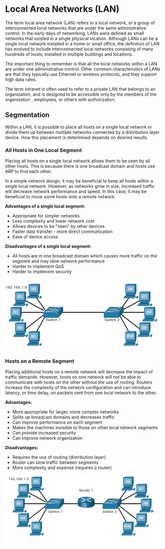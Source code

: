 # Local Area Networks (LAN)



The term local area network (LAN) refers to a local network, or a group of interconnected local networks that are under the same administrative control. In the early days of networking, LANs were defined as small networks that existed in a single physical location. Although LANs can be a single local network installed in a home or small office, the definition of LAN has evolved to include interconnected local networks consisting of many hundreds of hosts, installed in multiple buildings and locations.

The important thing to remember is that all the local networks within a LAN are under one administrative control. Other common characteristics of LANs are that they typically use Ethernet or wireless protocols, and they support high data rates.

The term intranet is often used to refer to a private LAN that belongs to an organization, and is designed to be accessible only by the members of the organization , employees, or others with authorization.



## Segmentation

Within a LAN, it is possible to place all hosts on a single local network or divide them up between multiple networks connected by a distribution layer device. How this placement is determined depends on desired results.



### All Hosts in One Local Segment

Placing all hosts on a single local network allows them to be seen by all other hosts. This is because there is one broadcast domain and hosts use ARP to find each other.

In a simple network design, it may be beneficial to keep all hosts within a single local network. However, as networks grow in size, increased traffic will decrease network performance and speed. In this case, it may be beneficial to move some hosts onto a remote network.

**Advantages of a single local segment:**

- Appropriate for simpler networks
- Less complexity and lower network cost
- Allows devices to be "seen" by other devices
- Faster data transfer - more direct communication
- Ease of device access

**Disadvantages of a single local segment:**

- All hosts are in one broadcast domain which causes more traffic on the segment and may slow network performance
- Harder to implement QoS
- Harder to implement security

![lanDesign](img/lanDesign.png)



### Hosts on a Remote Segment

Placing additional hosts on a remote network will decrease the impact of traffic demands. However, hosts on one network will not be able to communicate with hosts on the other without the use of routing. Routers increase the complexity of the network configuration and can introduce latency, or time delay, on packets sent from one local network to the other.

**Advantages:**

- More appropriate for larger, more complex networks
- Splits up broadcast domains and decreases traffic
- Can improve performance on each segment
- Makes the machines invisible to those on other local network segments
- Can provide increased security
- Can improve network organization

**Disadvantages:**

- Requires the use of routing (distribution layer)
- Router can slow traffic between segments
- More complexity and expense (requires a router)

![lanDesign2](img/lanDesign2.png)

